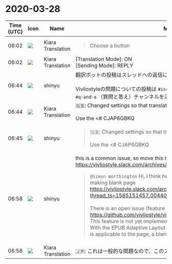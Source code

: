 # 2020-03-28

|Time (UTC)|Icon|Name|Message|
|---|---|---|---|
|06:02|![](https://avatars.slack-edge.com/2019-08-21/732685848020_f3f20736795184660348_72.png)|Kiara Translation|<blockquote>Choose a button</blockquote>|
|06:02|![](https://avatars.slack-edge.com/2019-08-21/732685848020_f3f20736795184660348_72.png)|Kiara Translation|[Translation Mode]: ON<br> [Sending Mode]: REPLY|
|06:44|![](https://avatars.slack-edge.com/2018-04-27/354445776386_e258f5ed5ba887b08668_72.jpg)|shinyu|翻訳ボットの投稿はスレッドへの返信になるように設定を変えました。<br><br>Vivliostyleの問題についての投稿は `#issues` （不具合や機能要望について）あるいは `#q-and-a` （質問と答え）チャンネルを活用ください。|
|06:44|![](https://avatars.slack-edge.com/2019-08-21/732685848020_f3f20736795184660348_72.png)|Kiara Translation|🇬🇧: Changed settings so that translation bot posts are replies to threads.<br><br>Use the &lt;# CJAP6GBKQ | issues&gt; (for bugs and feature requests) or &lt;# CJRP7PK6K | q-and-a&gt; (questions and answers) channel to post about Vivliostyle issues.|
|06:45|![](https://avatars.slack-edge.com/2018-04-27/354445776386_e258f5ed5ba887b08668_72.jpg)|shinyu|<blockquote>🇬🇧: Changed settings so that translation bot posts are replies to threads.<br><br>Use the &lt;# CJAP6GBKQ | issues&gt; (for bugs and feature requests) or &lt;# CJRP7PK6K | q-and-a&gt; (questions and answers) channel to post about Vivliostyle issues.</blockquote>|
|06:58|![](https://avatars.slack-edge.com/2018-04-27/354445776386_e258f5ed5ba887b08668_72.jpg)|shinyu|this is a common issue, so move this thread to the `#issues` channel:<br><https://vivliostyle.slack.com/archives/CJAP6GBKQ/p1585377306007500><br><blockquote>`@Simon Worthington` Hi, I think here is better channel for your problem about making blank page <https://vivliostyle.slack.com/archives/CAECW4S93/p1585335403011500?thread_ts=1585151457.004400&amp;cid=CAECW4S93><br><br>There is an open issue (feature request): Support “@page :blank” <https://github.com/vivliostyle/vivliostyle.js/issues/428><br>This feature is not yet implemented, but some workaround may be possible. With the EPUB Adaptive Layout page templates, when none of page masters is applicable to the page, a blank page is generated.</blockquote>|
|06:58|![](https://avatars.slack-edge.com/2019-08-21/732685848020_f3f20736795184660348_72.png)|Kiara Translation|🇯🇵: これは一般的な問題なので、このスレッドを&lt;＃CJAP6GBKQ | issues&gt;チャネルに移動します。<br><https://vivliostyle.slack.com/archives/CJAP6GBKQ/p1585377306007500>|
